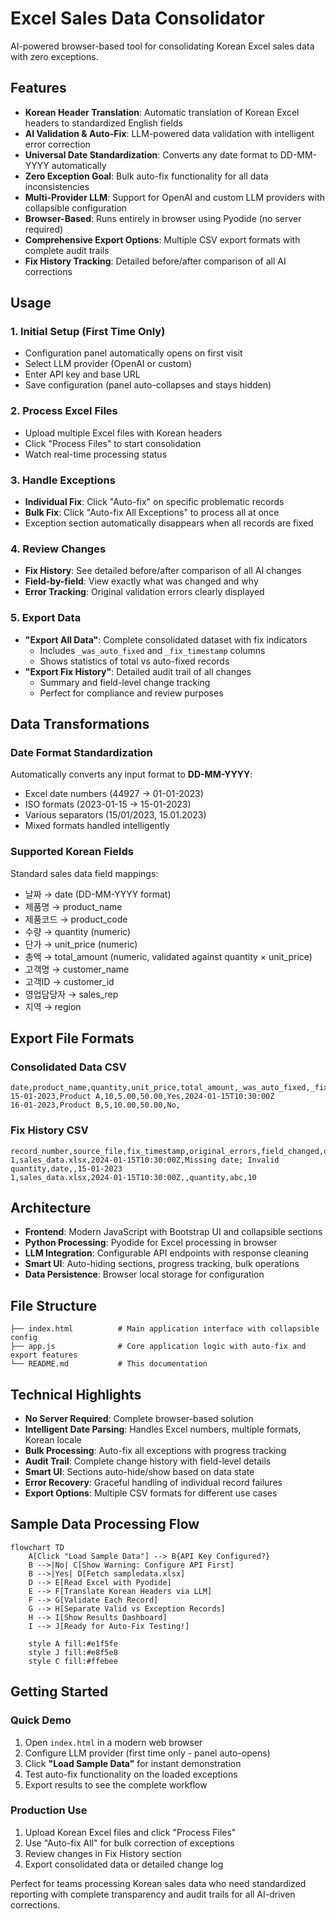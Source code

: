 # Excel Sales Data Consolidator

AI-powered browser-based tool for consolidating Korean Excel sales data with zero exceptions.

## Features

- **Korean Header Translation**: Automatic translation of Korean Excel headers to standardized English fields
- **AI Validation & Auto-Fix**: LLM-powered data validation with intelligent error correction
- **Universal Date Standardization**: Converts any date format to DD-MM-YYYY automatically
- **Zero Exception Goal**: Bulk auto-fix functionality for all data inconsistencies
- **Multi-Provider LLM**: Support for OpenAI and custom LLM providers with collapsible configuration
- **Browser-Based**: Runs entirely in browser using Pyodide (no server required)
- **Comprehensive Export Options**: Multiple CSV export formats with complete audit trails
- **Fix History Tracking**: Detailed before/after comparison of all AI corrections

## Usage

### 1. **Initial Setup (First Time Only)**
- Configuration panel automatically opens on first visit
- Select LLM provider (OpenAI or custom)
- Enter API key and base URL
- Save configuration (panel auto-collapses and stays hidden)

### 2. **Process Excel Files**
- Upload multiple Excel files with Korean headers
- Click "Process Files" to start consolidation
- Watch real-time processing status

### 3. **Handle Exceptions**
- **Individual Fix**: Click "Auto-fix" on specific problematic records
- **Bulk Fix**: Click "Auto-fix All Exceptions" to process all at once
- Exception section automatically disappears when all records are fixed

### 4. **Review Changes**
- **Fix History**: See detailed before/after comparison of all AI changes
- **Field-by-field**: View exactly what was changed and why
- **Error Tracking**: Original validation errors clearly displayed

### 5. **Export Data**
- **"Export All Data"**: Complete consolidated dataset with fix indicators
  - Includes `_was_auto_fixed` and `_fix_timestamp` columns
  - Shows statistics of total vs auto-fixed records
- **"Export Fix History"**: Detailed audit trail of all changes
  - Summary and field-level change tracking
  - Perfect for compliance and review purposes

## Data Transformations

### Date Format Standardization
Automatically converts any input format to **DD-MM-YYYY**:
- Excel date numbers (44927 → 01-01-2023)
- ISO formats (2023-01-15 → 15-01-2023)
- Various separators (15/01/2023, 15.01.2023)
- Mixed formats handled intelligently

### Supported Korean Fields
Standard sales data field mappings:
- 날짜 → date (DD-MM-YYYY format)
- 제품명 → product_name
- 제품코드 → product_code
- 수량 → quantity (numeric)
- 단가 → unit_price (numeric)
- 총액 → total_amount (numeric, validated against quantity × unit_price)
- 고객명 → customer_name
- 고객ID → customer_id
- 영업담당자 → sales_rep
- 지역 → region

## Export File Formats

### Consolidated Data CSV
```csv
date,product_name,quantity,unit_price,total_amount,_was_auto_fixed,_fix_timestamp
15-01-2023,Product A,10,5.00,50.00,Yes,2024-01-15T10:30:00Z
16-01-2023,Product B,5,10.00,50.00,No,
```

### Fix History CSV  
```csv
record_number,source_file,fix_timestamp,original_errors,field_changed,original_value,fixed_value
1,sales_data.xlsx,2024-01-15T10:30:00Z,Missing date; Invalid quantity,date,,15-01-2023
1,sales_data.xlsx,2024-01-15T10:30:00Z,,quantity,abc,10
```

## Architecture

- **Frontend**: Modern JavaScript with Bootstrap UI and collapsible sections
- **Python Processing**: Pyodide for Excel processing in browser
- **LLM Integration**: Configurable API endpoints with response cleaning
- **Smart UI**: Auto-hiding sections, progress tracking, bulk operations
- **Data Persistence**: Browser local storage for configuration

## File Structure

```
├── index.html          # Main application interface with collapsible config
├── app.js              # Core application logic with auto-fix and export features
└── README.md           # This documentation
```

## Technical Highlights

- **No Server Required**: Complete browser-based solution
- **Intelligent Date Parsing**: Handles Excel numbers, multiple formats, Korean locale
- **Bulk Processing**: Auto-fix all exceptions with progress tracking
- **Audit Trail**: Complete change history with field-level details
- **Smart UI**: Sections auto-hide/show based on data state
- **Error Recovery**: Graceful handling of individual record failures
- **Export Options**: Multiple CSV formats for different use cases

## Sample Data Processing Flow

```mermaid
flowchart TD
    A[Click "Load Sample Data"] --> B{API Key Configured?}
    B -->|No| C[Show Warning: Configure API First]
    B -->|Yes| D[Fetch sampledata.xlsx]
    D --> E[Read Excel with Pyodide]
    E --> F[Translate Korean Headers via LLM]
    F --> G[Validate Each Record]
    G --> H[Separate Valid vs Exception Records]
    H --> I[Show Results Dashboard]
    I --> J[Ready for Auto-Fix Testing!]
    
    style A fill:#e1f5fe
    style J fill:#e8f5e8
    style C fill:#ffebee
```

## Getting Started

### Quick Demo
1. Open `index.html` in a modern web browser
2. Configure LLM provider (first time only - panel auto-opens)
3. Click **"Load Sample Data"** for instant demonstration
4. Test auto-fix functionality on the loaded exceptions
5. Export results to see the complete workflow

### Production Use
1. Upload Korean Excel files and click "Process Files"
2. Use "Auto-fix All" for bulk correction of exceptions
3. Review changes in Fix History section
4. Export consolidated data or detailed change log

Perfect for teams processing Korean sales data who need standardized reporting with complete transparency and audit trails for all AI-driven corrections.